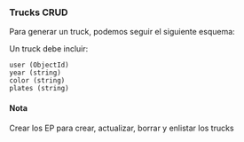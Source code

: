 ### Trucks CRUD

Para generar un truck, podemos seguir el siguiente esquema:

Un truck debe incluir:

```
user (ObjectId)
year (string)
color (string)
plates (string)
```
#### Nota

Crear los EP para crear, actualizar, borrar y enlistar los trucks
